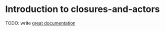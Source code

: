 # Introduction to closures-and-actors

TODO: write [great documentation](http://jacobian.org/writing/what-to-write/)
